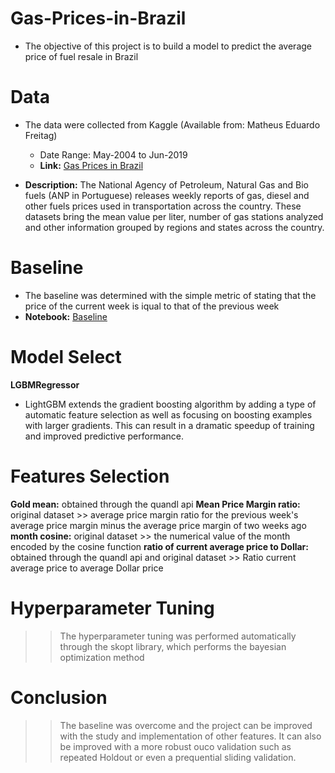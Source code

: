 # Gas-Prices-in-Brazil
 - The objective of this project is to build a model to predict the average price of fuel resale in Brazil

# Data
- The data were collected from Kaggle (Available from: Matheus Eduardo Freitag)
  - Date Range: May-2004 to Jun-2019
  - **Link:** <a target="_blank" href="https://www.kaggle.com/matheusfreitag/gas-prices-in-brazil">Gas Prices in Brazil</a>
  
- **Description:** The National Agency of Petroleum, Natural Gas and Bio fuels (ANP in Portuguese) releases weekly reports of gas, diesel and other fuels prices used in transportation across the country. These datasets bring the mean value per liter, number of gas stations analyzed and other information grouped by regions and states across the country.

# Baseline

- The baseline was determined with the simple metric of stating that the price of the current week is iqual to that of the previous week
- **Notebook:** <a target="_blank" href="https://github.com/FabioCaffarello/Gas-Prices-in-Brazil/blob/master/02-NoteBooks/01-Baseline.ipynb">Baseline</a>

# Model Select

**LGBMRegressor**

- LightGBM extends the gradient boosting algorithm by adding a type of automatic feature selection as well as focusing on boosting examples with larger gradients. This can result in a dramatic speedup of training and improved predictive performance.

# Features Selection

**Gold mean:** obtained through the quandl api
**Mean Price Margin ratio:** original dataset >> average price margin ratio for the previous week's average price margin minus the average price margin of two weeks ago
**month cosine:** original dataset >> the numerical value of the month encoded by the cosine function
**ratio of current average price to Dollar:** obtained through the quandl api and original dataset >> Ratio current average price to average Dollar price

# Hyperparameter Tuning

>> The hyperparameter tuning was performed automatically through the skopt library, which performs the bayesian optimization method

# Conclusion

>> The baseline was overcome and the project can be improved with the study and implementation of other features. It can also be improved with a more robust ouco validation such as repeated Holdout or even a prequential sliding validation.
